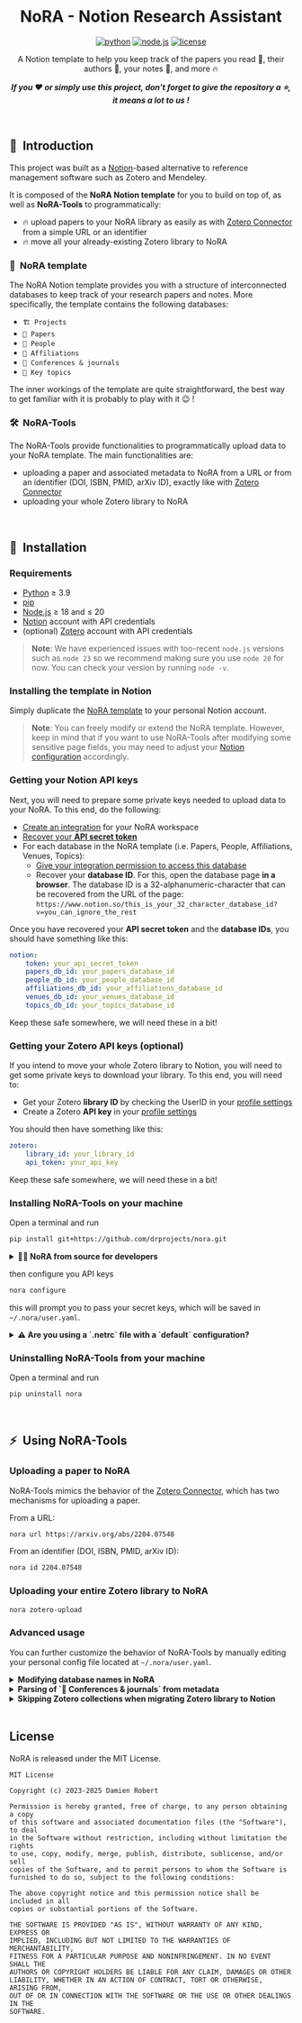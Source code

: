 <div align="center">

# NoRA - Notion Research Assistant 

[![python](https://img.shields.io/badge/-Python-blue?logo=python&logoColor=white)](https://github.com/pre-commit/pre-commit)
[![node.js](https://img.shields.io/badge/Node.js-43853D?logo=node.js&logoColor=white)](https://github.com/pre-commit/pre-commit)
[![license](https://img.shields.io/badge/License-MIT-green.svg?labelColor=gray)](https://github.com/ashleve/lightning-hydra-template#license)

A Notion template to help you keep track of the papers you read 📜, their authors 👤, 
your notes 📝, and more 🔥

**_If you ❤️ or simply use this project, don't forget to give the repository a ⭐,
it means a lot to us !_**
</div>

<br>

## 📌  Introduction

This project was built as a [Notion](https://www.notion.so)-based alternative to 
reference management software such as Zotero and Mendeley.

It is composed of the **NoRA Notion template** for you to build on top of, as 
well as **NoRA-Tools** to programmatically:
- 🔥 upload papers to your NoRA library as easily as with 
[Zotero Connector](https://www.zotero.org/download/connectors) from a simple URL or an identifier
- 🔥 move all your already-existing Zotero library to NoRA

### 🧪  NoRA template

The NoRA Notion template provides you with a structure of interconnected databases to 
keep track of your research papers and notes.
More specifically, the template contains the following databases:
- `🏗️ Projects`
- `📜 Papers`
- `👤 People`
- `🏢 Affiliations`
- `🤹 Conferences & journals`
- `🧲 Key topics`

The inner workings of the template are quite straightforward, the best way to 
get familiar with it is probably to play with it 😉 !

### 🛠  NoRA-Tools

The NoRA-Tools provide functionalities to programmatically upload data to your 
NoRA template. The main functionalities are:

- uploading a paper and associated metadata to NoRA from a URL or 
from an identifier (DOI, ISBN, PMID, arXiv ID), exactly like with 
[Zotero Connector](https://www.zotero.org/download/connectors)
- uploading your whole Zotero library to NoRA

<br>

## 🧱  Installation

### Requirements
- [Python](https://www.python.org/downloads) ≥ 3.9  
- [pip](https://pip.pypa.io/en/stable/installation)
- [Node.js](https://nodejs.org/en/download) ≥ 18 and ≤ 20  
- [Notion](https://www.notion.com) account with API credentials
- (optional) [Zotero](https://www.zotero.org) account with API credentials

> **Note**: We have experienced issues with too-recent `node.js` 
> versions such as `node 23` so we recommend making sure you use 
> `node 20` for now. You can check your version by running `node -v`.

### Installing the template in Notion

Simply duplicate the [NoRA template](https://silent-switch-780.notion.site/Template-research-library-286d3393a7e845c6a689a5c693790987) to your personal Notion account.

> **Note**: You can freely modify or extend the NoRA template. However, keep in 
> mind that if you want to use NoRA-Tools after modifying some sensitive page 
> fields, you may need to adjust your 
> [Notion configuration](#advanced-usage) accordingly.

### Getting your Notion API keys

Next, you will need to prepare some private keys needed to upload data 
to your NoRA.
To this end, do the following:
- [Create an integration](https://developers.notion.com/docs/create-a-notion-integration) for your NoRA workspace
- [Recover your **API secret token**](https://developers.notion.com/docs/create-a-notion-integration#get-your-api-secret)
- For each database in the NoRA template (i.e. Papers, People, Affiliations, Venues, Topics):
  - [Give your integration permission to access this database](https://developers.notion.com/docs/create-a-notion-integration#give-your-integration-page-permissions)
  - Recover your **database ID**. For this, open the database page **in a browser**. The
database ID is a 32-alphanumeric-character that can be recovered from the URL of the page:
`https://www.notion.so/this_is_your_32_character_database_id?v=you_can_ignore_the_rest`

Once you have recovered your **API secret token** and the **database IDs**, 
you should have something like this:

````yaml
notion:
    token: your_api_secret_token
    papers_db_id: your_papers_database_id
    people_db_id: your_people_database_id
    affiliations_db_id: your_affiliations_database_id
    venues_db_id: your_venues_database_id
    topics_db_id: your_topics_database_id
````
Keep these safe somewhere, we will need these in a bit!

### Getting your Zotero API keys (optional)

If you intend to move your whole Zotero library to Notion, you will need to
get some private keys to download your library.
To this end, you will need to:
- Get your Zotero **library ID** by checking the UserID in your [profile settings](https://www.zotero.org/settings/keys)
- Create a Zotero **API key** in your [profile settings](https://www.zotero.org/settings/keys)

You should then have something like this:

````yaml
zotero:
    library_id: your_library_id
    api_token: your_api_key
````

Keep these safe somewhere, we will need these in a bit!

### Installing NoRA-Tools on your machine
Open a terminal and run
```bash
pip install git+https://github.com/drprojects/nora.git
```

<details>
<summary><b>👩‍💻 NoRA from source for developers</b></summary>

If you want to extend NoRA-Tools to your need, you can install from source:

```bash
# Get the source code
git clone --recurse-submodules https://github.com/drprojects/nora

# Install the python dependencies
cd nora
pip install -e .

# Install the node.js server
cd src/nora/translation_server
npm install
cd ../..
```
</details>

then configure you API keys
```bash
nora configure
```
this will prompt you to pass your secret keys, which will be saved in 
`~/.nora/user.yaml`.

<details>
<summary><b>
⚠️ Are you using a `.netrc` file with a `default` configuration?</b></summary>

If you are using a `~/.netrc` file to keep track of your passwords locally, 
and have declared a `default` account among your configurations, the `requests`
library will crash when trying to connect to Notion. Please remove your 
`default` account and all should be fine 😉

</details>

### Uninstalling NoRA-Tools from your machine
Open a terminal and run
```bash
pip uninstall nora
```

<br>

## ⚡  Using NoRA-Tools

### Uploading a paper to NoRA

NoRA-Tools mimics the behavior of the 
[Zotero Connector](https://www.zotero.org/download/connectors), which 
has two mechanisms for uploading a paper.

From a URL:

```bash
nora url https://arxiv.org/abs/2204.07548
```

From an identifier (DOI, ISBN, PMID, arXiv ID):

```bash
nora id 2204.07548
```

### Uploading your entire Zotero library to NoRA

```bash
nora zotero-upload
```

### Advanced usage

You can further customize the behavior of NoRA-Tools by manually editing
your personal config file located at `~/.nora/user.yaml`.

<details>
<summary><b>Modifying database names in NoRA️</b></summary>

By default, NoRA-Tools expect the attribute fields (e.g. column names in Notion)
of your papers, people, etc. to have specific values. If you want to adjust 
those, you can do so by overwriting the keys in your personal config file 
`~/.nora/user.yaml`:

````yaml
# If you happen to modify your field names in Notion, update the
# following database-specific keys
person_keys:
    name: 'Name'
    affiliations: '🏢 Affiliations'
    papers: '📜 Papers'
    website: 'Website'

paper_keys:
    name: 'Name'
    authors: '👤 Authors'
    abstract:  'Abstract'
    topics: '🧲 Key topics'
    url: 'URL'
    to_read: 'Reading status'
    year: 'Year'
    venue:  '🤹 Venue'

affiliation_keys:
    name: 'Name'

venue_keys:
    name: 'Name'
````

</details>

<details>
<summary><b>
Parsing of `🤹 Conferences & journals` from metadata</b></summary>

By default, when parsing a paper from a remote database, NoRA-Tools will try to 
figure out which `🤹 Conferences & journals` to place it under. To this end, 
the metadata of the searched article will be parsed and matched against a list
of pre-defined conferences and papers. If a match is found, the corresponding
acronym will be attached to the paper in NoRA.

NORA-Tools comes with a predefined set of venue-acronyms matches which can be 
found in the `venues` parameter of your `~/.nora/user.yaml` like so:
```yaml
venues:
    "text to be matched when searching the conference/journal": 'name used in NoRA'
```

When searching for a match, we use the following procedure:
    1. Exact matches of full-text keys (longer first)
    2. Exact matches of acronyms (longer first)
    3. Fuzzy fallback if nothing matches
    4. None if no sufficiently satisfying match is found 

Feel free to edit or extend the `venues` of your  `~/.nora/user.yaml` to suit 
your need and domain of research.

</details>

<details>
<summary><b>
Skipping Zotero collections when migrating Zotero library to Notion</b></summary>

By default, when calling `nora zotero-upload`, the `collections` (i.e. folders) 
in your Zotero library will be used to populate the `Key Topics` field of 
your papers in NoRA. If you want to exclude some of your collections from this 
behavior, your may do so by specifying them in your `~/.nora/user.yaml`:
````yaml
zotero:
    ignored_collections: ['collection name 1', 'collection name 2']
````
</details>

<br>

## License

NoRA is released under the MIT License.

```
MIT License

Copyright (c) 2023-2025 Damien Robert

Permission is hereby granted, free of charge, to any person obtaining a copy
of this software and associated documentation files (the "Software"), to deal
in the Software without restriction, including without limitation the rights
to use, copy, modify, merge, publish, distribute, sublicense, and/or sell
copies of the Software, and to permit persons to whom the Software is
furnished to do so, subject to the following conditions:

The above copyright notice and this permission notice shall be included in all
copies or substantial portions of the Software.

THE SOFTWARE IS PROVIDED "AS IS", WITHOUT WARRANTY OF ANY KIND, EXPRESS OR
IMPLIED, INCLUDING BUT NOT LIMITED TO THE WARRANTIES OF MERCHANTABILITY,
FITNESS FOR A PARTICULAR PURPOSE AND NONINFRINGEMENT. IN NO EVENT SHALL THE
AUTHORS OR COPYRIGHT HOLDERS BE LIABLE FOR ANY CLAIM, DAMAGES OR OTHER
LIABILITY, WHETHER IN AN ACTION OF CONTRACT, TORT OR OTHERWISE, ARISING FROM,
OUT OF OR IN CONNECTION WITH THE SOFTWARE OR THE USE OR OTHER DEALINGS IN THE
SOFTWARE.
```
